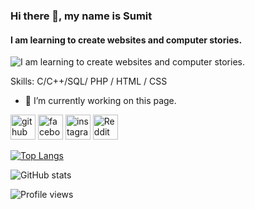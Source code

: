 ### Hi there 👋, my name is Sumit
####  I am learning to create websites and computer stories.
![ I am learning to create websites and computer stories.](https://miro.medium.com/max/738/1*qOH6893kuHCdiDpdtQFHqg.jpeg)


Skills: C/C++/SQL/ PHP / HTML / CSS

- 🔭 I’m currently working on this page. 


[<img src='https://cdn.jsdelivr.net/npm/simple-icons@3.0.1/icons/github.svg' alt='github' height='40'>](https://github.com/SJBALL5308)  [<img src='https://cdn.jsdelivr.net/npm/simple-icons@3.0.1/icons/facebook.svg' alt='facebook' height='40'>](https://www.facebook.com/ball.sj2546)  [<img src='https://cdn.jsdelivr.net/npm/simple-icons@3.0.1/icons/instagram.svg' alt='instagram' height='40'>](https://www.instagram.com/born.sj/)  [<img src='https://cdn.jsdelivr.net/npm/simple-icons@3.0.1/icons/reddit.svg' alt='Reddit' height='40'>](https://www.reddit.com/user/Born_SJ5308)  

[![Top Langs](https://github-readme-stats.vercel.app/api/top-langs/?username=SJBALL5308)](https://github.com/anuraghazra/github-readme-stats)

![GitHub stats](https://github-readme-stats.vercel.app/api?username=SJBALL5308&show_icons=true)  

![Profile views](https://gpvc.arturio.dev/SJBALL5308)  
